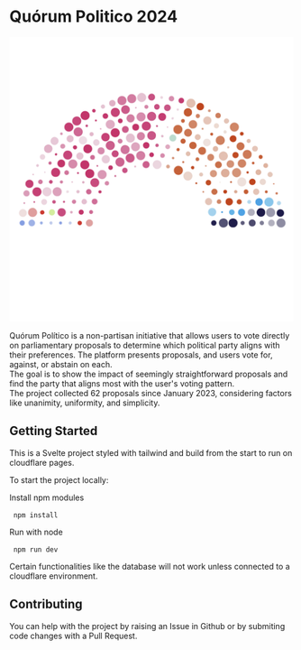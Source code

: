 # Quórum Politico 2024

![hemicycle](./static/hemicycleTranparent.png)

Quórum Político is a non-partisan initiative that allows users to vote directly on parliamentary proposals to determine which political party aligns with their preferences. 
The platform presents proposals, and users vote for, against, or abstain on each.  
The goal is to show the impact of seemingly straightforward proposals and find the party that aligns most with the user's voting pattern.   
The project collected 62 proposals since January 2023, considering factors like unanimity, uniformity, and simplicity.

## Getting Started

This is a Svelte project styled with tailwind and build from the start to run on cloudflare pages.

To start the project locally:

Install npm modules
```
 npm install
```

Run with node
```
 npm run dev
```

Certain functionalities like the database will not work unless connected to a cloudflare environment.

## Contributing

You can help with the project by raising an Issue in Github or by submiting code changes with a Pull Request.

